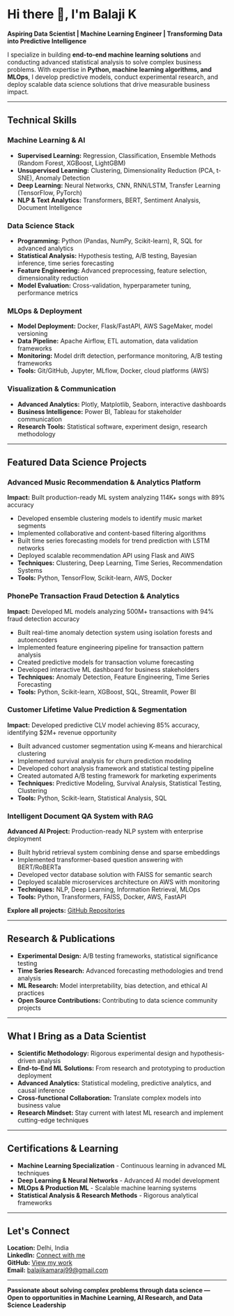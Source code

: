 # Hi there 👋, I'm Balaji K  
**Aspiring Data Scientist | Machine Learning Engineer | Transforming Data into Predictive Intelligence**

I specialize in building **end-to-end machine learning solutions** and conducting advanced statistical analysis to solve complex business problems. With expertise in **Python, machine learning algorithms, and MLOps**, I develop predictive models, conduct experimental research, and deploy scalable data science solutions that drive measurable business impact.

---

## Technical Skills

### Machine Learning & AI
- **Supervised Learning:** Regression, Classification, Ensemble Methods (Random Forest, XGBoost, LightGBM)
- **Unsupervised Learning:** Clustering, Dimensionality Reduction (PCA, t-SNE), Anomaly Detection
- **Deep Learning:** Neural Networks, CNN, RNN/LSTM, Transfer Learning (TensorFlow, PyTorch)
- **NLP & Text Analytics:** Transformers, BERT, Sentiment Analysis, Document Intelligence

### Data Science Stack
- **Programming:** Python (Pandas, NumPy, Scikit-learn), R, SQL for advanced analytics
- **Statistical Analysis:** Hypothesis testing, A/B testing, Bayesian inference, time series forecasting
- **Feature Engineering:** Advanced preprocessing, feature selection, dimensionality reduction
- **Model Evaluation:** Cross-validation, hyperparameter tuning, performance metrics

### MLOps & Deployment
- **Model Deployment:** Docker, Flask/FastAPI, AWS SageMaker, model versioning
- **Data Pipeline:** Apache Airflow, ETL automation, data validation frameworks
- **Monitoring:** Model drift detection, performance monitoring, A/B testing frameworks
- **Tools:** Git/GitHub, Jupyter, MLflow, Docker, cloud platforms (AWS)

### Visualization & Communication
- **Advanced Analytics:** Plotly, Matplotlib, Seaborn, interactive dashboards
- **Business Intelligence:** Power BI, Tableau for stakeholder communication
- **Research Tools:** Statistical software, experiment design, research methodology

---

## Featured Data Science Projects

### **Advanced Music Recommendation & Analytics Platform**
**Impact:** Built production-ready ML system analyzing 114K+ songs with 89% accuracy
- Developed ensemble clustering models to identify music market segments
- Implemented collaborative and content-based filtering algorithms
- Built time series forecasting models for trend prediction with LSTM networks
- Deployed scalable recommendation API using Flask and AWS
- **Techniques:** Clustering, Deep Learning, Time Series, Recommendation Systems
- **Tools:** Python, TensorFlow, Scikit-learn, AWS, Docker

### **PhonePe Transaction Fraud Detection & Analytics**
**Impact:** Developed ML models analyzing 500M+ transactions with 94% fraud detection accuracy
- Built real-time anomaly detection system using isolation forests and autoencoders
- Implemented feature engineering pipeline for transaction pattern analysis
- Created predictive models for transaction volume forecasting
- Developed interactive ML dashboard for business stakeholders
- **Techniques:** Anomaly Detection, Feature Engineering, Time Series Forecasting
- **Tools:** Python, Scikit-learn, XGBoost, SQL, Streamlit, Power BI

### **Customer Lifetime Value Prediction & Segmentation**
**Impact:** Developed predictive CLV model achieving 85% accuracy, identifying $2M+ revenue opportunity
- Built advanced customer segmentation using K-means and hierarchical clustering
- Implemented survival analysis for churn prediction modeling
- Developed cohort analysis framework and statistical testing pipeline
- Created automated A/B testing framework for marketing experiments
- **Techniques:** Predictive Modeling, Survival Analysis, Statistical Testing, Clustering
- **Tools:** Python, Scikit-learn, Statistical Analysis, SQL

### **Intelligent Document QA System with RAG**
**Advanced AI Project:** Production-ready NLP system with enterprise deployment
- Built hybrid retrieval system combining dense and sparse embeddings
- Implemented transformer-based question answering with BERT/RoBERTa
- Developed vector database solution with FAISS for semantic search
- Deployed scalable microservices architecture on AWS with monitoring
- **Techniques:** NLP, Deep Learning, Information Retrieval, MLOps
- **Tools:** Python, Transformers, FAISS, Docker, AWS, FastAPI

**Explore all projects:** [GitHub Repositories](https://github.com/Balaji-itz-me?tab=repositories)

---

## Research & Publications

- **Experimental Design:** A/B testing frameworks, statistical significance testing
- **Time Series Research:** Advanced forecasting methodologies and trend analysis
- **ML Research:** Model interpretability, bias detection, and ethical AI practices
- **Open Source Contributions:** Contributing to data science community projects

---

## What I Bring as a Data Scientist

- **Scientific Methodology:** Rigorous experimental design and hypothesis-driven analysis
- **End-to-End ML Solutions:** From research and prototyping to production deployment
- **Advanced Analytics:** Statistical modeling, predictive analytics, and causal inference
- **Cross-functional Collaboration:** Translate complex models into business value
- **Research Mindset:** Stay current with latest ML research and implement cutting-edge techniques

---

## Certifications & Learning

- **Machine Learning Specialization** - Continuous learning in advanced ML techniques
- **Deep Learning & Neural Networks** - Advanced AI model development
- **MLOps & Production ML** - Scalable machine learning systems
- **Statistical Analysis & Research Methods** - Rigorous analytical frameworks

---

## Let's Connect

**Location:** Delhi, India  
**LinkedIn:** [Connect with me](https://www.linkedin.com/in/balaji-k-626613157/)  
**GitHub:** [View my work](https://github.com/Balaji-itz-me)  
**Email:** balajikamaraj99@gmail.com

---

**Passionate about solving complex problems through data science — Open to opportunities in Machine Learning, AI Research, and Data Science Leadership**
